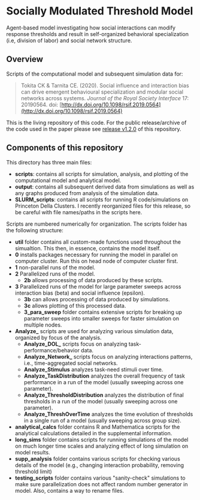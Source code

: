 # Socially Modulated Threshold Model
Agent-based model investigating how social interactions can modify response thresholds and result in self-organized behavioral specialization (i.e, division of labor) and social network structure.


## Overview
Scripts of the computational model and subsequent simulation data for:

>Tokita CK & Tarnita CE. (2020). Social influence and interaction bias can drive emergent behavioural specialization and modular social networks across systems. *Journal of the Royal Society Interface* 17: 20190564. doi: [http://dx.doi.org/10.1098/rsif.2019.0564](http://dx.doi.org/10.1098/rsif.2019.0564)

This is the living repository of this code. For the public release/archive of the code used in the paper please see [release v1.2.0](https://github.com/christokita/socially-modulated-thresholds/releases/tag/v1.2.0) of this repository.

## Components of this repository

This directory has three main files:

* **scripts**: contains all scripts for simulation, analysis, and plotting of the computational model and analytical model.
* **output**: contains all subsequent derived data from simulations as well as any graphs produced from analysis of the simulation data.
* **SLURM_scripts**: contains all scripts for running R code/simulations on Princeton Della Clusters. I recently reorganized files for this release, so be careful with file names/paths in the scripts here. 

Scripts are numbered numerically for organization. The scripts folder has the following structure:
* **util** folder contains all custom-made functions used throughout the simualtion. This then, in essence, contains the model itself.
* **0** installs packages necessary for running the model in parallel on computer cluster. Run this on head node of computer cluster first.
* **1** non-parallel runs of the model.
* **2** Parallelized runs of the model. 
  * **2b** allows processing of data produced by these scripts. 
* **3** Parallelized runs of the model for large parameter sweeps across interaction bias (beta) and social influence (epsilon). 
  * **3b** can allows processing of data produced by simulations. 
  * **3c** allows plotting of this processed data.
  * **3_para_sweep** folder contains extensive scripts for breaking up parameter sweeps into smaller sweeps for faster simulation on multiple nodes.
* **Analyze_** scripts are used for analyzing various simulation data, organized by focus of the analysis.
  * **Analyze_DOL_** scripts focus on analyzing task-performance/behavior data.
  * **Analyze_Network_** scripts focus on analyzing interactions patterns, i.e., time-aggregated social networks. 
  * **Analyze_Stimulus** analyzes task-need stimuli over time.
  * **Analyze_TaskDistribution** analyzes the overall frequency of task performance in a run of the model (usually sweeping across one parameter). 
  * **Analyze_ThresholdDistribution** analyzes the distribution of final thresholds in a run of the model (usually sweeping across one parameter). 
  * **Analyze_ThreshOverTime** analyzes the time evolution of thresholds in a single run of a model (usually sweeping across group size). 
* **analytical_calcs** folder contains R and Mathematica scripts for the analytical calculations detailed in the supplemental information. 
* **long_sims** folder contains scripts for running simulations of the model on much longer time scales and analyzing effect of long simulation on model results. 
* **supp_analysis** folder contains various scripts for checking various details of the model (e.g., changing interaction probability, removing threshold limit)
* **testing_scripts** folder contains various "sanity-check" simulations to make sure parallelization does not affect random number generator in model. Also, contains a way to rename files. 
